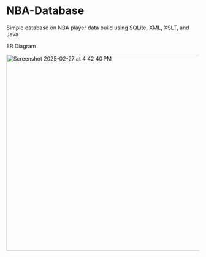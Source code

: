 # NBA-Database
Simple database on NBA player data build using SQLite, XML, XSLT, and Java

ER Diagram

<img width="512" alt="Screenshot 2025-02-27 at 4 42 40 PM" src="https://github.com/user-attachments/assets/47818d99-9eba-49ce-8591-8ff27566c1b7" />
